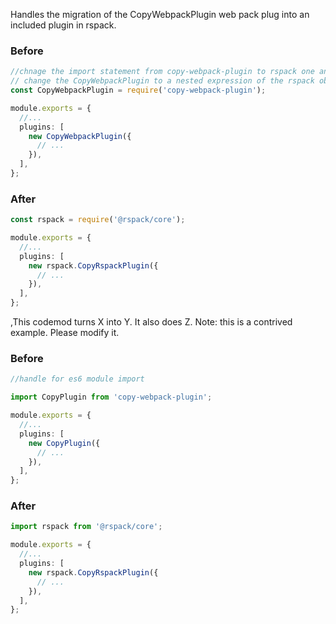 Handles the migration of the CopyWebpackPlugin web pack plug into an included plugin in rspack.

### Before

```ts
//chnage the import statement from copy-webpack-plugin to rspack one and track the variable with which it has been intialized
// change the CopyWebpackPlugin to a nested expression of the rspack object
const CopyWebpackPlugin = require('copy-webpack-plugin');

module.exports = {
  //...
  plugins: [
    new CopyWebpackPlugin({
      // ...
    }),
  ],
};
```

### After

```ts
const rspack = require('@rspack/core');

module.exports = {
  //...
  plugins: [
    new rspack.CopyRspackPlugin({
      // ...
    }),
  ],
};
```
,This codemod turns X into Y. It also does Z.
Note: this is a contrived example. Please modify it.

### Before

```ts
//handle for es6 module import

import CopyPlugin from 'copy-webpack-plugin';

module.exports = {
  //...
  plugins: [
    new CopyPlugin({
      // ...
    }),
  ],
};
```

### After

```ts
import rspack from '@rspack/core';

module.exports = {
  //...
  plugins: [
    new rspack.CopyRspackPlugin({
      // ...
    }),
  ],
};
```

